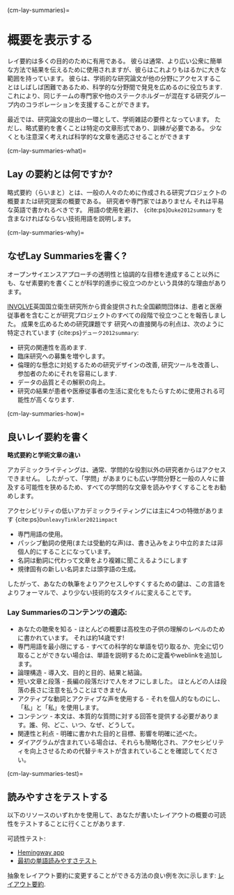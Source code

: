 (cm-lay-summaries)=
# 概要を表示する

レイ要約は多くの目的のために有用である。 彼らは通常、より広い公衆に簡単な方法で結果を伝えるために使用されますが、彼らはこれよりもはるかに大きな範囲を持っています。 彼らは、学術的な研究論文が他の分野にアクセスすることはしばしば困難であるため、科学的な分野間で発見を広めるのに役立ちます. これにより、同じチームの専門家や他のステークホルダーが混在する研究グループ内のコラボレーションを支援することができます。

最近では、研究論文の提出の一環として、学術雑誌の要件となっています。 ただし、略式要約を書くことは特定の文章形式であり、訓練が必要である。 少なくとも注意深く考えれば科学的な文章を適応させることができます

(cm-lay-summaries-what)=
## Lay の要約とは何ですか?

略式要約（らいまと）とは、一般の人々のために作成される研究プロジェクトの概要または研究提案の概要である。 研究者や専門家ではありません それは平易な英語で書かれるべきです。 用語の使用を避け、 {cite:ps}`Duke2012summary` を含まなければならない技術用語を説明します。

(cm-lay-summaries-why)=
## なぜLay Summariesを書く?

オープンサイエンスアプローチの透明性と協調的な目標を達成すること以外にも、なぜ素要約を書くことが科学的進歩に役立つのかという具体的な理由があります。

[INVOLVE](https://www.invo.org.uk/about-involve/)英国国立衛生研究所から資金提供された全国顧問団体は、患者と医療従事者を含むことが研究プロジェクトのすべての段階で役立つことを報告しました。 成果を広めるための研究課題です 研究への直接関与の利点は、次のように特定されています {cite:ps}`デューク2012summary`:
* 研究の関連性を高めます.
* 臨床研究への募集を増やします。
* 倫理的な懸念に対処するための研究デザインの改善, 研究ツールを改善し、参加者のためにそれを容易にします.
* データの品質とその解釈の向上。
* 研究の結果が患者や医療従事者の生活に変化をもたらすために使用される可能性が高くなります.

(cm-lay-summaries-how)=
## 良いレイ要約を書く

**略式要約と学術文章の違い**

アカデミックライティングは、通常、学問的な役割以外の研究者からはアクセスできません。 したがって、「学問」があまりにも広い学問分野と一般の人々に普及する可能性を狭めるため、すべての学問的な文章を読みやすくすることをお勧めします。

アクセシビリティの低いアカデミックライティングには主に4つの特徴があります {cite:ps}`DunleavyTinkler2021impact`
* 専門用語の使用。
* パッシブ動詞の使用(または受動的な声)は、書き込みをより中立的または非個人的にすることになっています。
* 名詞は動詞に代わって文章をより複雑に聞こえるようにします
* 規律固有の新しい名詞または頭字語の生成。

したがって、あなたの執筆をよりアクセスしやすくするための鍵は、この言語をよりフォーマルで、より少ない技術的なスタイルに変えることです。

### Lay Summariesのコンテンツの適応:

* あなたの聴衆を知る - ほとんどの概要は高校生の子供の理解のレベルのために書かれています。 それは約14歳です!
* 専門用語を最小限にする - すべての科学的な単語を切り取るか、完全に切り取ることができない場合は、単語を説明するために定義やweblinkを追加します。
* 論理構造 - 導入文、目的と目的、結果と結論。
* 短い文章と段落 - 長編の段落だけで人をオフにしました。 ほとんどの人は段落の長さに注意を払うことはできません
* アクティブな動詞とアクティブな声を使用する - それを個人的なものにし、「私」と「私」を使用します。
* コンテンツ - 本文は、本質的な質問に対する回答を提供する必要があります。誰、何、どこ、いつ、なぜ、どうして。
* 関連性と利点 - 明確に書かれた目的と目標、影響を明確に述べた。
* ダイアグラムが含まれている場合は、それらも簡略化され、アクセシビリティを向上させるための代替テキストが含まれていることを確認してください。

(cm-lay-summaries-test)=
## 読みやすさをテストする

以下のリソースのいずれかを使用して、あなたが書いたレイアウトの概要の可読性をテストすることに行くことがあります.

可読性テスト:
* [Hemingway app](http://www.hemingwayapp.com/)
* [最初の単語読みやすさテスト](http://thefirstword.co.uk/readabilitytest/)

抽象をレイアウト要約に変更することができる方法の良い例を次に示します: [レイアウト要約](https://bitesizebio.com/10871/perfecting-that-lay-summary/).
